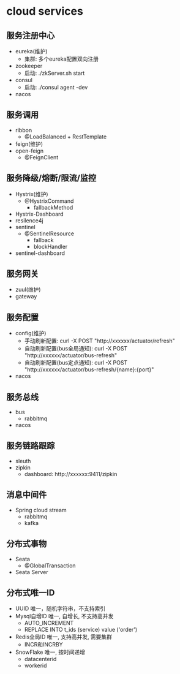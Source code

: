 # cloud services

## 服务注册中心
- eureka(维护)
  - 集群: 多个eureka配置双向注册
- zookeeper
  - 启动: ./zkServer.sh start
- consul
  - 启动: ./consul agent -dev
- nacos

## 服务调用
- ribbon
  - @LoadBalanced + RestTemplate
- feign(维护)
- open-feign
  - @FeignClient

## 服务降级/熔断/限流/监控
- Hystrix(维护)
  - @HystrixCommand
    - fallbackMethod 
- Hystrix-Dashboard
- resilence4j
- sentinel
  - @SentinelResource
    - fallback
    - blockHandler
- sentinel-dashboard

## 服务网关
- zuul(维护)
- gateway

## 服务配置
- config(维护)
  - 手动刷新配置: curl -X POST "http://xxxxxx/actuator/refresh"
  - 自动刷新配置(bus全局通知): curl -X POST "http://xxxxxx/actuator/bus-refresh"
  - 自动刷新配置(bus定点通知): curl -X POST "http://xxxxxx/actuator/bus-refresh/{name}:{port}"
- nacos

## 服务总线
- bus
  - rabbitmq 
- nacos

## 服务链路跟踪
- sleuth
- zipkin
  - dashboard: http://xxxxxx:9411/zipkin

## 消息中间件
- Spring cloud stream
  - rabbitmq
  - kafka

## 分布式事物
- Seata
  - @GlobalTransaction
- Seata Server

## 分布式唯一ID
- UUID 唯一，随机字符串，不支持索引
- Mysql自增ID 唯一, 自增长, 不支持高并发
  - AUTO_INCREMENT
  - REPLACE INTO t_ids (service) value ('order')
- Redis全局ID 唯一, 支持高并发, 需要集群
  - INCR和INCRBY
- SnowFlake 唯一, 按时间递增
  - datacenterid
  - workerid
